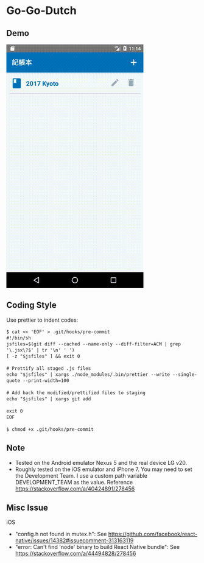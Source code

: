 # Go-Go-Dutch

Demo
----
![Example usage of Go-Go-Dutch](https://raw.githubusercontent.com/fcamel/screenshots/master/go-go-dutch/demo.gif)


Coding Style
------------
Use prettier to indent codes:

```
$ cat << 'EOF' > .git/hooks/pre-commit
#!/bin/sh
jsfiles=$(git diff --cached --name-only --diff-filter=ACM | grep '\.jsx\?$' | tr '\n' ' ')
[ -z "$jsfiles" ] && exit 0

# Prettify all staged .js files
echo "$jsfiles" | xargs ./node_modules/.bin/prettier --write --single-quote --print-width=100

# Add back the modified/prettified files to staging
echo "$jsfiles" | xargs git add

exit 0
EOF

$ chmod +x .git/hooks/pre-commit
```


Note
----
* Tested on the Android emulator Nexus 5 and the real device LG v20.
* Roughly tested on the iOS emulator and iPhone 7. You may need to set the Development Team. I use a custom path variable DEVELOPMENT_TEAM as the value. Reference https://stackoverflow.com/a/40424891/278456


Misc Issue
----------

iOS
* "config.h not found in mutex.h": See https://github.com/facebook/react-native/issues/14382#issuecomment-313163119
* "error: Can't find 'node' binary to build React Native bundle": See https://stackoverflow.com/a/44494828/278456
